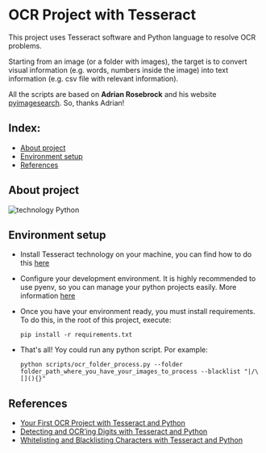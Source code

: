 # OCR Project with Tesseract

This project uses Tesseract software and Python language to resolve OCR problems.

Starting from an image (or a folder with images), the target is to convert visual information (e.g. words, numbers inside 
the image) into text information (e.g. csv file with relevant information).

All the scripts are based on <b>Adrian Rosebrock</b> and his website [pyimagesearch](https://www.pyimagesearch.com/). So, thanks Adrian!

## Index:

- [About project](#about-project)
- [Environment setup](#environment-setup)
- [References](#references)

## About project

![technology Python](https://img.shields.io/badge/technology-python-red.svg)

## Environment setup

- Install Tesseract technology on your machine, you can find how to do this [here](https://www.pyimagesearch.com/2021/08/16/installing-tesseract-pytesseract-and-python-ocr-packages-on-your-system/)

- Configure your development environment. It is highly recommended to use pyenv, so you can manage your python projects easily. More information [here](https://github.com/pyenv/pyenv-virtualenv)

- Once you have your environment ready, you must install requirements. To do this, in the root of this project, execute:

    ```
    pip install -r requirements.txt
    ```

- That's all! Yoy could run any python script. Por example:

    ```
    python scripts/ocr_folder_process.py --folder folder_path_where_you_have_your_images_to_process --blacklist "|/\[](){}" 
    ```

## References

- [Your First OCR Project with Tesseract and Python](https://www.pyimagesearch.com/2021/08/23/your-first-ocr-project-with-tesseract-and-python/)
- [Detecting and OCR’ing Digits with Tesseract and Python](https://www.pyimagesearch.com/2021/08/30/detecting-and-ocring-digits-with-tesseract-and-python/)
- [Whitelisting and Blacklisting Characters with Tesseract and Python](https://www.pyimagesearch.com/2021/09/06/whitelisting-and-blacklisting-characters-with-tesseract-and-python/)


